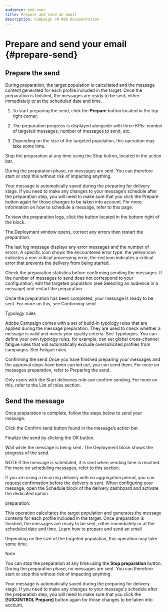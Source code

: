 ```yaml
---
audience: end-user
title: Prepare and send an email
description: Campaign v8 Web documentation
---
```

# Prepare and send your email {#prepare-send}


<!--

	show how to prepare and send the email + the live kpis in the dashboard

like acc when preparation, target calculated then send
real time KPIs, not in AJO. similar to ACS.
exclusion logs, causes
-->

<!--
send also KPIs
-->

## Prepare the send

During preparation, the target population is calcultated and the message content generated for each profile included in the target. Once the preparation is finished, the messages are ready to be sent, either immediately or at the scheduled date and time.

1. To start preparing the send, click the **Prepare** button located in the top right corner.

1. The preparation progress is displayed alongside with three KPIs: number of targeted messages, number of messages to send, etc.

1. Depending on the size of the targeted population, this operation may take some time.



Stop the preparation at any time using the Stop button, located in the action bar.

During the preparation phase, no messages are sent. You can therefore start or stop this without risk of impacting anything.



Your message is automatically saved during the preparing for delivery stage. If you need to make any changes to your message’s schedule after the preparation step, you will need to make sure that you click the Prepare button again for those changes to be taken into account. For more information on how to schedule a message, refer to this page.



To view the preparation logs, click the button located in the bottom right of the block.



The Deployment window opens, correct any errors then restart the preparation.

The last log message displays any error messages and the number of errors. A specific icon shows the encountered error type: the yellow icon indicates a non-critical processing error, the red icon indicates a critical error that prevents the delivery from being started.



Check the preparation statistics before confirming sending the messages. If the number of messages to send does not correspond to your configuration, edit the targeted population (see Selecting an audience in a message) and restart the preparation.

Once the preparation has been completed, your message is ready to be sent. For more on this, see Confirming send.

Typology rules

Adobe Campaign comes with a set of build-in typology rules that are applied during the message preparation. They are used to check whether a message is valid and meets your quality criteria. See Typologies. You can define your own typology rules, for example, can set global cross-channel fatigue rules that will automatically exclude oversollicited profiles from campaigns. See Fatigue rules.

Confirming the send
Once you have finished preparing your messages and the approval steps have been carried out, you can send them. For more on messages preparation, refer to Preparing the send.

Only users with the Start deliveries role can confirm sending. For more on this, refer to the List of roles section.

## Send the message

Once preparation is complete, follow the steps below to send your message.

Click the Confirm send button found in the message’s action bar.



Finalize the send by clicking the OK button.



Wait while the message is being sent. The Deployment block shows the progress of the send.

NOTE
If the message is scheduled, it is sent when sending time is reached. For more on scheduling messages, refer to this section.

If you are using a recurring delivery with no aggregation period, you can request confirmation before the delivery is sent. When configuring your message, open the Schedule block of the delivery dashboard and activate the dedicated option.





preparation:

This operation calcultates the target population and generates the message contents for each profile included in the target. Once preparation is finished, the messages are ready to be sent, either immediately or at the scheduled date and time. Learn how to prepare and send an email


Depending on the size of the targeted population, this operation may take some time.

>[!NOTE]
>
>You can stop the preparation at any time using the **Stop preparation** button. During the preparation phase, no messages are sent. You can therefore start or stop this without risk of impacting anything. 
>
>Your message is automatically saved during the preparing for delivery stage. If you need to make any changes to your message's schedule after the preparation step, you will need to make sure that you click the **[!UICONTROL Prepare]** button again for those changes to be taken into account.
